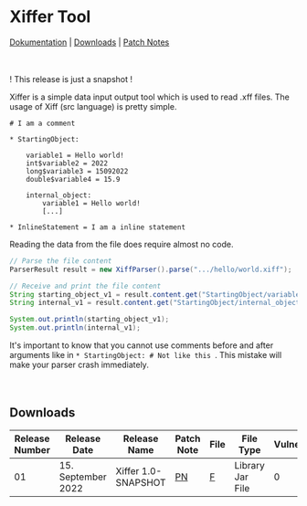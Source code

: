 # Xiffer Tool

[Dokumentation]() | [Downloads]() | [Patch Notes]() <br>
<br>
<br>

! This release is just a snapshot !

Xiffer is a simple data input output tool which is used to read .xff files. The usage of Xiff (src language) is pretty simple.
```
# I am a comment

* StartingObject:

    variable1 = Hello world!
    int$variable2 = 2022
    long$variable3 = 15092022
    double$variable4 = 15.9
    
    internal_object:
        variable1 = Hello world!
        [...]

* InlineStatement = I am a inline statement
```
Reading the data from the file does require almost no code.
```java
// Parse the file content
ParserResult result = new XiffParser().parse(".../hello/world.xiff");

// Receive and print the file content
String starting_object_v1 = result.content.get("StartingObject/variable1");
String internal_v1 = result.content.get("StartingObject/internal_object/variable1");

System.out.println(starting_object_v1);
System.out.println(internal_v1);
```
It's important to know that you cannot use comments before and after arguments like in `* StartingObject: # Not like this `. This mistake will make your parser crash immediately.
<br>
<br>
<br>
## Downloads

Release Number | Release Date | Release Name | Patch Note | File | File Type | Vulnerabilities
---------------|--------------|--------------|------------|------|-----------|----------------
01 | 15. September 2022 | Xiffer 1.0-SNAPSHOT | [PN]() | [F]() | Library Jar File | 0
